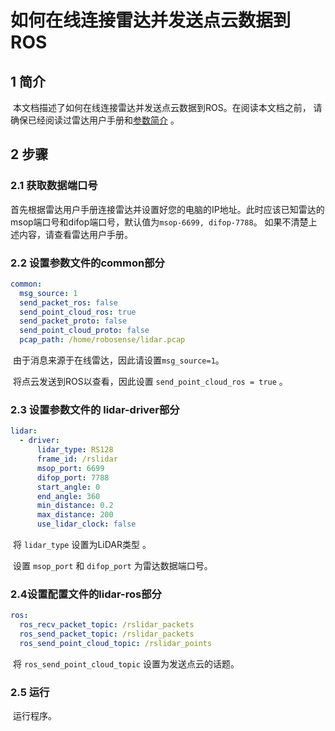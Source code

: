 # 如何在线连接雷达并发送点云数据到ROS

## 1 简介

​	本文档描述了如何在线连接雷达并发送点云数据到ROS。在阅读本文档之前， 请确保已经阅读过雷达用户手册和[参数简介](../intro/parameter_intro.md) 。

## 2 步骤

### 2.1 获取数据端口号

​	首先根据雷达用户手册连接雷达并设置好您的电脑的IP地址。此时应该已知雷达的msop端口号和difop端口号，默认值为```msop-6699, difop-7788```。 如果不清楚上述内容，请查看雷达用户手册。

### 2.2 设置参数文件的common部分

```yaml
common:
  msg_source: 1                                       
  send_packet_ros: false                                
  send_point_cloud_ros: true                            
  send_packet_proto: false                              
  send_point_cloud_proto: false                         
  pcap_path: /home/robosense/lidar.pcap     
```

​	由于消息来源于在线雷达，因此请设置```msg_source=1```。

​	将点云发送到ROS以查看，因此设置 ```send_point_cloud_ros = true``` 。

### 2.3 设置参数文件的 lidar-driver部分

```yaml
lidar:
  - driver:
      lidar_type: RS128            
      frame_id: /rslidar           
      msop_port: 6699             
      difop_port: 7788           
      start_angle: 0               
      end_angle: 360              
      min_distance: 0.2            
      max_distance: 200           
      use_lidar_clock: false    
```

​	将 ```lidar_type``` 设置为LiDAR类型 。


​	设置 ```msop_port``` 和 ```difop_port``` 为雷达数据端口号。

### 2.4设置配置文件的lidar-ros部分

```yaml
ros:
  ros_recv_packet_topic: /rslidar_packets    
  ros_send_packet_topic: /rslidar_packets    
  ros_send_point_cloud_topic: /rslidar_points     
```

​	将 ```ros_send_point_cloud_topic``` 设置为发送点云的话题。 

### 2.5 运行

​	运行程序。


